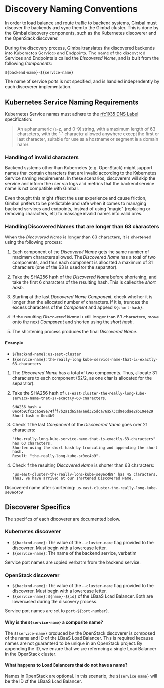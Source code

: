 # Discovery Naming Conventions

In order to load balance and route traffic to backend systems, Gimbal must
discover the backends and sync them to the Gimbal cluster. This is done
by the Gimbal discovery components, such as the Kubernetes discoverer and the
OpenStack discoverer.

During the discovery process, Gimbal translates the discovered backends into
Kubernetes Services and Endpoints. The name of the discovered Services and
Endpoints is called the _Discovered Name_, and is built from the following
_Components_:

```
${backend-name}-${service-name}
```

The name of service ports is not specified, and is handled independently by each
discoverer implementation.

## Kubernetes Service Naming Requirements

Kubernetes Service names must adhere to the [rfc1035 DNS Label](https://github.com/kubernetes/community/blob/master/contributors/design-proposals/architecture/identifiers.md) specification:

> An alphanumeric (a-z, and 0-9) string, with a maximum length of 63 characters,
> with the '-' character allowed anywhere except the first or last character,
> suitable for use as a hostname or segment in a domain name.

### Handling of invalid characters

Backend systems other than Kubernetes (e.g. OpenStack) might support names that
contain characters that are invalid according to the Kubernetes Service naming
requirements. In these scenarios, discoverers will skip the service and inform
the user via logs and metrics that the backend service name is not compatible
with Gimbal.

Even thought this might affect the user experience and cause friction, Gimbal
prefers to be predictable and safe when it comes to managing backend services
and endpoints, instead of using "magic" (replacing or removing characters, etc)
to massage invalid names into valid ones.

### Handling Discovered Names that are longer than 63 characters

When the _Discovered Name_ is longer than 63 characters, it is shortened using
the following process:

1. Each component of the _Discovered Name_ gets the same number of maximum
   characters allowed. The _Discovered Name_ has a total of two components, and
   thus each component is allocated a maximum of 31 characters (one of the 63 is
   used for the separator).

2. Take the SHA256 hash of the _Discovered Name_ before shortening, and take the
   first 6 characters of the resulting hash. This is called the _short hash_.

3. Starting at the last _Discovered Name Component_, check whether it is longer
   than the allocated number of characters. If it is, truncate the excess
   characters of the _Component_ and append `${short-hash}`.

4. If the resulting _Discovered Name_ is still longer than 63 characters, move
   onto the next _Component_ and shorten using the _short hash_.

5. The shortening process produces the final _Discovered Name_.

#### Example

- `${backend-name}`: `us-east-cluster`
- `${service-name}`: `the-really-long-kube-service-name-that-is-exactly-63-characters`

1. The _Discovered Name_ has a total of two components. Thus, allocate 31
   characters to each component (62/2, as one char is allocated for the
   separator).

2. Take the SHA256 hash of `us-east-cluster-the-really-long-kube-service-name-that-is-exactly-63-characters`.

    ```
    SHA256 hash = 0ec4b92fc2ca5e9e74fff7b2a1d65aacaed325dca76a573cd9e6dae2eb19ee29
    Short hash = 0ec4b9
    ```

3. Check if the last _Component_ of the _Discovered Name_ goes over 21 characters:

    ```
    "the-really-long-kube-service-name-that-is-exactly-63-characters" has 63 characters.
    Shorten using the short hash by truncating and appending the short hash.
    Result: "the-really-long-kube-se0ec4b9".
    ```

4. Check if the resulting _Discovered Name_ is shorter than 63 characters:

    ```
    "us-east-cluster-the-really-long-kube-se0ec4b9" has 45 characters.
    Thus, we have arrived at our shortened Discovered Name.
    ```

Discovered name after shortening: `us-east-cluster-the-really-long-kube-se0ec4b9`

## Discoverer Specifics

The specifics of each discoverer are documented below.

### Kubernetes discoverer

- `${backend-name}`: The value of the `--cluster-name` flag provided to the
  discoverer. Must begin with a lowercase letter.
- `${service-name}`: The name of the backend service, verbatim.

Service port names are copied verbatim from the backend service.

### OpenStack discoverer

- `${backend-name}`: The value of the `--cluster-name` flag provided to the
  discoverer. Must begin with a lowercase letter.
- `${service-name}`: `${name}-${id}` of the LBaaS Load Balancer. Both are
  lowercased during the discovery process.

Service port names are set to `port-${port-number}`.

#### Why is the `${service-name}` a composite name?

The `${service-name}` produced by the OpenStack discoverer is composed of the
name and ID of the LBaaS Load Balancer. This is required because names are not
guaranteed to be unique in an OpenStack project. By appending the ID, we ensure
that we are referncing a single Load Balancer in the OpenStack cluster.

#### What happens to Load Balancers that do not have a name?

Names in OpenStack are optional. In this scenario, the `${service-name}` will
be the ID of the LBaaS Load Balancer.
